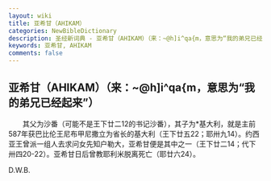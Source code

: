 ```yaml
---
layout: wiki
title: 亚希甘（AHIKAM）
categories: NewBibleDictionary
description: 圣经新词典 - 亚希甘（AHIKAM）（来：~@h]i^qa{m，意思为“我的弟兄已经起来”）
keywords: 亚希甘, AHIKAM
comments: false
---
```


## 亚希甘（AHIKAM）（来：~@h]i^qa{m，意思为“我的弟兄已经起来”）

　　其父为沙番（可能不是王下廿二12的书记沙番），其子为*基大利，就是主前587年获巴比伦王尼布甲尼撒立为省长的基大利（王下廿五22；耶卅九14）。约西亚王曾派一组人去求问女先知户勒大，亚希甘便是其中之一（王下廿二14；代下卅四20-22）。亚希甘日后曾教耶利米脱离死亡（耶廿六24）。

D.W.B.
